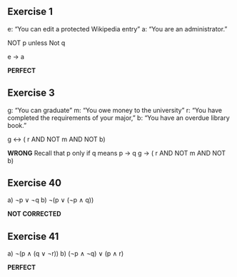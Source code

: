 ## Exercise 1

e: “You can edit a protected Wikipedia entry”
a: “You are an administrator.”

NOT p unless Not q

e -> a

**PERFECT**

## Exercise 3

g: “You can graduate”
m: “You owe money to the university”
r: “You have completed the requirements of your major,”
b: “You have an overdue library book.”

g <-> ( r AND NOT m AND NOT b)

**WRONG**
Recall that p only if q means p -> q
g -> ( r AND NOT m AND NOT b)

## Exercise 40

a) ¬p ∨ ¬q
b) ¬(p ∨ (¬p ∧ q))

**NOT CORRECTED**

## Exercise 41

a) ¬(p ∧ (q ∨ ¬r))
b) (¬p ∧ ¬q) ∨ (p ∧ r)

**PERFECT**

